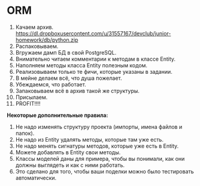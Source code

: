 # ORM

1. Качаем архив.</br>
https://dl.dropboxusercontent.com/u/31557167/devclub/junior-homework/db/python.zip
2. Распаковываем.
3. Вгружаем дамп БД в свой PostgreSQL.
4. Внимательно читаем комментарии к методам в классе Entity.
5. Наполняем методы класса Entity полезным кодом.
6. Реализовываем только те фичи, которые указаны в задании.
7. В мейне делаем всё, что душа пожелает.
8. Убеждаемся, что работает.
9. Запаковываем всё в архив такой же структуры.
10. Присылаем.
11. PROFIT!!!!

**Некоторые дополнительные правила:**</br>
1. Не надо изменять структуру проекта (импорты, имена файлов и папок).
2. Не надо из Entity удалять методы, которые там уже есть.
3. Не надо менять сигнатуры методов, которые уже есть в Entity.
4. Можете добавлять в Entity свои методы.
5. Классы моделей даны для примера, чтобы вы понимали, как они должны выглядеть и как с ними работать.
6. Это сделано для того, чтобы ваши поделки можно было тестировать автоматически.
